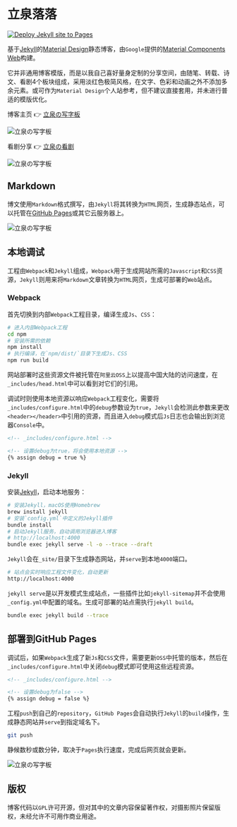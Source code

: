# 立泉落落

[![Deploy Jekyll site to Pages](https://github.com/apqx/apqx.github.io/actions/workflows/jekyll.yml/badge.svg)](https://github.com/apqx/apqx.github.io/actions/workflows/jekyll.yml)

基于[Jekyll](https://jekyllrb.com)的[Material Design](https://material.io)静态博客，由`Google`提供的[Material Components Web](https://github.com/material-components/material-components-web)构建。

它并非通用博客模版，而是以我自己喜好量身定制的分享空间，由随笔、转载、诗文、看剧4个板块组成，采用淡红色极简风格，在文字、色彩和动画之外不添加多余元素。或可作为`Material Design`个人站参考，但不建议直接套用，并未进行普适的模版优化。

博客主页 👉 [立泉の写字板](https://mudan.me)

![立泉の写字板](https://apqx-host.oss-cn-hangzhou.aliyuncs.com/blog/screenshots/index.webp)

看剧分享 👉 [立泉の看剧](https://mudan.me/opera)

![立泉の写字板](https://apqx-host.oss-cn-hangzhou.aliyuncs.com/blog/screenshots/index_opera.webp)

## Markdown

博文使用`Markdown`格式撰写，由`Jekyll`将其转换为`HTML`网页，生成静态站点，可以托管在[GitHub Pages](https://pages.github.com)或其它云服务器上。

![立泉の写字板](https://apqx-host.oss-cn-hangzhou.aliyuncs.com/blog/screenshots/post.webp)

## 本地调试

工程由`Webpack`和`Jekyll`组成，`Webpack`用于生成网站所需的`Javascript`和`CSS`资源，`Jekyll`则用来将`Markdown`文章转换为`HTML`网页，生成可部署的`Web`站点。

### Webpack

首先切换到内部`Webpack`工程目录，编译生成`Js`、`CSS`：

```sh
# 进入内部Webpack工程
cd npm
# 安装所需的依赖
npm install
# 执行编译，在`npm/dist/`目录下生成Js、CSS
npm run build
```

网站部署时这些资源文件被托管在`阿里云OSS`上以提高中国大陆的访问速度，在`_includes/head.html`中可以看到对它们的引用。

调试时则使用本地资源以响应`Webpack`工程变化，需要将`_includes/configure.html`中的`debug`参数设为`true`，`Jekyll`会检测此参数来更改`<header></header>`中引用的资源，而且进入`debug`模式后`Js`日志也会输出到浏览器`Console`中。

```html
<!-- _includes/configure.html -->

<!-- 设置debug为true，将会使用本地资源 -->
{% assign debug = true %}
```

### Jekyll

安装[Jekyll](https://jekyllrb.com/docs/installation/macos/)，启动本地服务：

```sh
# 安装Jekyll，macOS使用Homebrew
brew install jekyll
# 安装`config.yml`中定义的Jekyll插件
bundle install
# 启动Jekyll服务，自动调用浏览器进入博客
# http://localhost:4000
bundle exec jekyll serve -l -o --trace --draft
```

`Jekyll`会在`_site/`目录下生成静态网站，并`serve`到本地`4000`端口。

```sh
# 站点会实时响应工程文件变化，自动更新
http://localhost:4000
```

`jekyll serve`是以开发模式生成站点，一些插件比如`jekyll-sitemap`并不会使用`_config.yml`中配置的域名。生成可部署的站点需执行`jekyll build`。

```sh
bundle exec jekyll build --trace
```

## 部署到GitHub Pages

调试后，如果`Webpack`生成了新`Js`和`CSS`文件，需要更新`OSS`中托管的版本，然后在`_includes/configure.html`中关闭`debug`模式即可使用这些远程资源。

```html
<!-- _includes/configure.html -->

<!-- 设置debug为false -->
{% assign debug = false %}
```

工程`push`到自己的`repository`，`GitHub Pages`会自动执行`Jekyll`的`build`操作，生成静态网站并`serve`到指定域名下。

```sh
git push
```

静候数秒或数分钟，取决于`Pages`执行速度，完成后网页就会更新。

![立泉の写字板](https://apqx-host.oss-cn-hangzhou.aliyuncs.com/blog/screenshots/index_phone.webp)

## 版权

博客代码以`GPL`许可开源，但对其中的文章内容保留著作权，对摄影照片保留版权，未经允许不可用作商业用途。